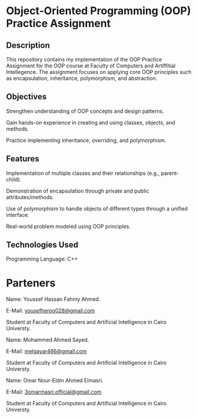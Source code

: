 
# Object-Oriented Programming (OOP) Practice Assignment
## Description

This repository contains my implementation of the OOP Practice Assignment for the OOP course at Faculty of Computers and Artiffitial Intellegence. The assignment focuses on applying core OOP principles such as encapsulation, inheritance, polymorphism, and abstraction.

## Objectives

Strengthen understanding of OOP concepts and design patterns.

Gain hands-on experience in creating and using classes, objects, and methods.

Practice implementing inheritance, overriding, and polymorphism.

## Features

Implementation of multiple classes and their relationships (e.g., parent-child).

Demonstration of encapsulation through private and public attributes/methods.

Use of polymorphism to handle objects of different types through a unified interface.

Real-world problem modeled using OOP principles.

## Technologies Used

Programming Language: C++ 

# Parteners

Name: Youssef Hassan Fahmy Ahmed.

E-Mail: yousefheroo028@gmail.com

Student at Faculty of Computers and Artificial Intelligence in Cairo Universty.

Name: Mohammed Ahmed Sayed.

E-Mail: melgayar466@gmail.com

Student at Faculty of Computers and Artificial Intelligence in Cairo Universty.

Name: Omar Nour-Eldin Ahmed Elmasri.

E-Mail: 3omarmasri.official@gmail.com

Student at Faculty of Computers and Artificial Intelligence in Cairo Universty.

